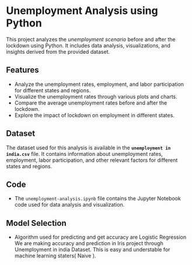 # Unemployment Analysis using Python

This project analyzes the _unemployment scenario_ before and after the lockdown using Python. It includes data analysis, visualizations, and insights derived from the provided dataset.

## Features

- Analyze the unemployment rates, employment, and labor participation for different states and regions.
- Visualize the unemployment rates through various plots and charts.
- Compare the average unemployment rates before and after the lockdown.
- Explore the impact of lockdown on employment in different states.

## Dataset

The dataset used for this analysis is available in the **`unemployment in india.csv`** file. It contains information about unemployment rates, employment, labor participation, and other relevant factors for different states and regions.

## Code

- The `unemployment-analysis.ipynb` file contains the Jupyter Notebook code used for data analysis and visualization.

## Model Selection
- Algorithm used for predicting and get accuracy are Logistic Regression
We are making accuracy and prediction in Iris project through Unemployment in india Dataset.
This is easy and understable for machine learning staters( Naive ).



